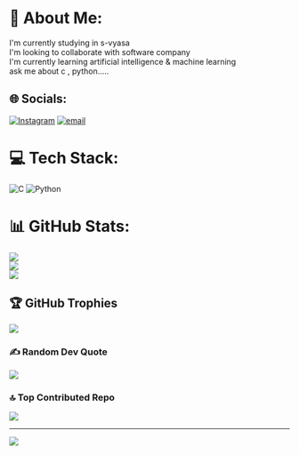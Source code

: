 # 💫 About Me:
I'm currently studying in s-vyasa<br>I'm looking to collaborate with software company<br>I'm currently learning artificial intelligence & machine learning <br>ask me about c , python.....


## 🌐 Socials:
[![Instagram](https://img.shields.io/badge/Instagram-%23E4405F.svg?logo=Instagram&logoColor=white)](https://instagram.com/_digesh_2007_) [![email](https://img.shields.io/badge/Email-D14836?logo=gmail&logoColor=white)](mailto:digeshdigesh241@gmail.com) 

# 💻 Tech Stack:
![C](https://img.shields.io/badge/c-%2300599C.svg?style=flat&logo=c&logoColor=white) ![Python](https://img.shields.io/badge/python-3670A0?style=flat&logo=python&logoColor=ffdd54)
# 📊 GitHub Stats:
![](https://github-readme-stats.vercel.app/api?username=Digesh2007&theme=nord&hide_border=false&include_all_commits=true&count_private=true)<br/>
![](https://nirzak-streak-stats.vercel.app/?user=Digesh2007&theme=nord&hide_border=false)<br/>
![](https://github-readme-stats.vercel.app/api/top-langs/?username=Digesh2007&theme=nord&hide_border=false&include_all_commits=true&count_private=true&layout=compact)

## 🏆 GitHub Trophies
![](https://github-profile-trophy.vercel.app/?username=Digesh2007&theme=gruvbox&no-frame=false&no-bg=false&margin-w=4)

### ✍️ Random Dev Quote
![](https://quotes-github-readme.vercel.app/api?type=horizontal&theme=tokyonight)

### 🔝 Top Contributed Repo
![](https://github-contributor-stats.vercel.app/api?username=Digesh2007&limit=5&theme=dark&combine_all_yearly_contributions=true)

---
[![](https://visitcount.itsvg.in/api?id=Digesh2007&icon=7&color=4)](https://visitcount.itsvg.in)

<!-- Proudly created with GPRM ( https://gprm.itsvg.in ) -->
